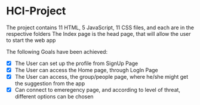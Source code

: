 # HCI-Project

The project contains 11 HTML, 5 JavaScript, 11 CSS files, and each are in the respective folders
The Index page is the head page, that will allow the user to start the web app

The following Goals have been achieved:
 -[x] The User can set up the profile from SignUp Page
 -[x] The User can access the Home page, through LogIn Page
 -[x] The User can access, the group/people page, where he/she might get the suggestion from the app
 -[x] Can connect to emeregency page, and according to level of threat, different options can be chosen
